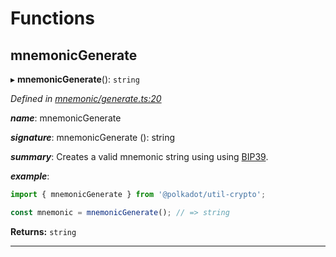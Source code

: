 

# Functions

<a id="mnemonicgenerate"></a>

##  mnemonicGenerate

▸ **mnemonicGenerate**(): `string`

*Defined in [mnemonic/generate.ts:20](https://github.com/polkadot-js/common/blob/4c658e8/packages/util-crypto/src/mnemonic/generate.ts#L20)*

*__name__*: mnemonicGenerate

*__signature__*: mnemonicGenerate (): string

*__summary__*: Creates a valid mnemonic string using using [BIP39](https://github.com/bitcoin/bips/blob/master/bip-0039.mediawiki).

*__example__*:   

```javascript
import { mnemonicGenerate } from '@polkadot/util-crypto';

const mnemonic = mnemonicGenerate(); // => string
```

**Returns:** `string`

___

